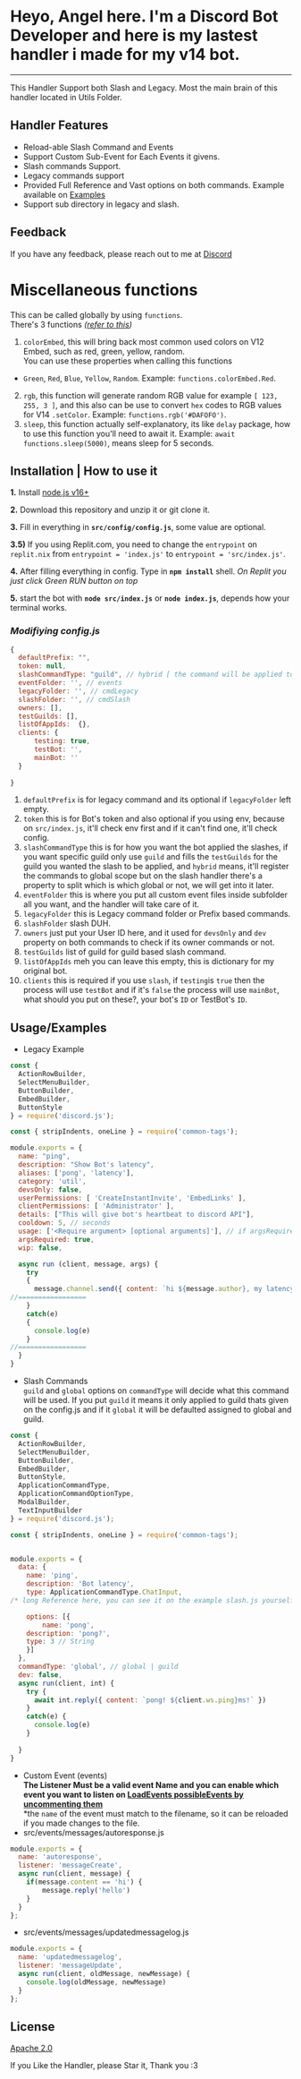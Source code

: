 
# Heyo, Angel here. I'm a Discord Bot Developer and here is my lastest handler i made for my v14 bot.
---
This Handler Support both Slash and Legacy. Most the main brain of this handler located in Utils Folder.


## Handler Features

- Reload-able Slash Command and Events
- Support Custom Sub-Event for Each Events it givens.
- Slash commands Support.
- Legacy commands support
- Provided Full Reference and Vast options on both commands. Example available on [Examples](https://github.com/Angelix1/v14-handler/tree/main/src/examples/)
- Support sub directory in legacy and slash.

## Feedback

If you have any feedback, please reach out to me at [Discord](https://discord.com/users/692632336961110087)

# Miscellaneous functions
This can be called globally by using `functions`. <br>
There's 3 functions *([refer to this](https://github.com/Angelix1/v14-handler/tree/main/src/utils/functions))* <br>
1. `colorEmbed`, this will bring back most common used colors on V12 Embed, such as red, green, yellow, random. <br>
You can use these properties when calling this functions <br>
- `Green`, `Red`, `Blue`, `Yellow`, `Random`. Example: `functions.colorEmbed.Red`. <br>
2. `rgb`, this function will generate random RGB value for example `[ 123, 255, 3 ]`, and this also can be use to convert `hex` codes to RGB values for V14 `.setColor`. Example: `functions.rgb('#DAFOFO')`.
3. `sleep`, this function actually self-explanatory, its like `delay` package, how to use this function you'll need to await it. Example: `await functions.sleep(5000)`, means sleep for 5 seconds.


## **Installation | How to use it**

**1.** Install [node.js v16+](https://nodejs.org/en/)

**2.** Download this repository and unzip it or git clone it.

**3.** Fill in everything in **`src/config/config.js`**, some value are optional.

**3.5)** If you using Replit.com, you need to change the `entrypoint` on `replit.nix` from `entrypoint = 'index.js'` to `entrypoint = 'src/index.js'`.

**4.** After filling everything in config. Type in **`npm install`** shell. *On Replit you just click Green RUN button on top*

**5.** start the bot with **`node src/index.js`** or **`node index.js`**, depends how your terminal works.
<br/>

### _Modifiying config.js_

```javascript
{
  defaultPrefix: "",
  token: null,
  slashCommandType: "guild", // hybrid [ the command will be applied to global scope ] | guild [ the command only will be applied to testGuilds ]
  eventFolder: '', // events
  legacyFolder: '', // cmdLegacy
  slashFolder: '', // cmdSlash
  owners: [],
  testGuilds: [],
  listOfAppIds:  {},
  clients: {
	  testing: true,
	  testBot: '',
	  mainBot: ''
  }
  
}
```
1. `defaultPrefix` is for legacy command and its optional if `legacyFolder` left empty.
2. `token` this is for Bot's token and also optional if you using env, because on `src/index.js`, it'll check env first and if it can't find one, it'll check config.
3. `slashCommandType` this is for how you want the bot applied the slashes, if you want specific guild only use `guild` and fills the `testGuilds` for the guild you wanted the slash to be applied, and `hybrid` means, it'll register the commands to global scope but on the slash handler there's a property to split which is which global or not, we will get into it later.
4. `eventFolder` this is where you put all custom event files inside subfolder all you want, and the handler will take care of it.
5. `legacyFolder` this is Legacy command folder or Prefix based commands.
6. `slashFolder` slash DUH.
7. `owners` just put your User ID here, and it used for `devsOnly` and `dev` property on both commands to check if its owner commands or not.
8. `testGuilds` list of guild for guild based slash command.
9. `listOfAppIds` meh you can leave this empty, this is dictionary for my original bot.
10. `clients` this is required if you use `slash`, if `testing`is `true` then the process will use `testBot` and if it's `false` the process will use `mainBot`, what should you put on these?, your bot's `ID` or TestBot's `ID`.

## Usage/Examples

- Legacy Example
```javascript
const { 
  ActionRowBuilder, 
  SelectMenuBuilder, 
  ButtonBuilder, 
  EmbedBuilder,
  ButtonStyle
} = require('discord.js');

const { stripIndents, oneLine } = require('common-tags');

module.exports = {    
  name: "ping", 
  description: "Show Bot's latency",
  aliases: ['pong', 'latency'],
  category: 'util',
  devsOnly: false,
  userPermissions: [ 'CreateInstantInvite', 'EmbedLinks' ], 
  clientPermissions: [ 'Administrator' ], 
  details: ["This will give bot's heartbeat to discord API"],
  cooldown: 5, // seconds
  usage: ['<Require argument> [optional arguments]'], // if argsRequired is true then this param required
  argsRequired: true,
  wip: false,

  async run (client, message, args) {
    try
    {
      message.channel.send({ content: `hi ${message.author}, my latency is ${client.ws.ping}` })
//=================
    }
    catch(e)
    {
      console.log(e)
    }      
//=================
  }
}

```
- Slash Commands <br>
`guild` and `global` options on `commandType` will decide what this command will be used. If you put `guild` it means it only applied to guild thats given on the config.js and if it `global` it will be defaulted assigned to global and guild.
```javascript
const { 
  ActionRowBuilder, 
  SelectMenuBuilder, 
  ButtonBuilder, 
  EmbedBuilder,
  ButtonStyle,
  ApplicationCommandType, 
  ApplicationCommandOptionType, 
  ModalBuilder, 
  TextInputBuilder
} = require('discord.js');

const { stripIndents, oneLine } = require('common-tags');


module.exports = {
  data: {
    name: 'ping',
    description: 'Bot latency',
    type: ApplicationCommandType.ChatInput,
/* long Reference here, you can see it on the example slash.js yourself */

    options: [{
    	name: 'pong',
	description: 'pong?',
	type: 3 // String
	}]
  },
  commandType: 'global', // global | guild
  dev: false,
  async run(client, int) {
    try {
      await int.reply({ content: `pong! ${client.ws.ping}ms!` })
    }
    catch(e) {
      console.log(e)
    }
    
  }
}
```
- Custom Event (events) <br>
**The Listener Must be a valid event Name and you can enable which event you want to listen on [LoadEvents possibleEvents by uncommenting them](https://github.com/Angelix1/v14-handler/tree/main/src/utils)** <br>
*the `name` of the event must match to the filename, so it can be reloaded if you made changes to the file.
- src/events/messages/autoresponse.js
```javascript
module.exports = {
  name: 'autoresponse',
  listener: 'messageCreate',
  async run(client, message) {
    if(message.content == 'hi') { 
    	message.reply('hello') 
    }
  }
};
```
- src/events/messages/updatedmessagelog.js
```javascript
module.exports = {
  name: 'updatedmessagelog',
  listener: 'messageUpdate',
  async run(client, oldMessage, newMessage) {
  	console.log(oldMessage, newMessage)
  }
};
```

## License

[Apache 2.0](https://choosealicense.com/licenses/apache-2.0/)

If you Like the Handler, please Star it, Thank you :3
